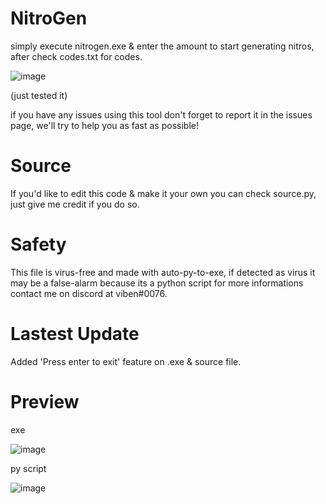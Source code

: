 # NitroGen

simply execute nitrogen.exe & enter the amount to start generating nitros, after check codes.txt for codes.

![image](https://user-images.githubusercontent.com/101676103/159099722-ce129fc9-2cdc-42da-a226-be15d05ad16c.png)

(just tested it)


if you have any issues using this tool don't forget to report it in the issues page, we'll try to help you as fast as possible!


# Source
If you'd like to edit this code & make it your own you can check source.py, just give me credit if you do so.

# Safety
This file is virus-free and made with auto-py-to-exe, if detected as virus it may be a false-alarm because its a python script for more informations contact me on discord at viben#0076.

# Lastest Update
Added 'Press enter to exit' feature on .exe & source file.

# Preview
exe

![image](https://user-images.githubusercontent.com/101676103/159127177-7a01868a-2d8a-4d1b-a278-a7ba44387dfb.png)

py script

![image](https://user-images.githubusercontent.com/101676103/159127201-952befd3-bb24-4544-9694-f14e2c755677.png)
